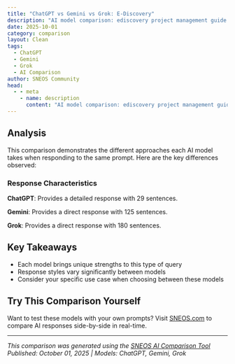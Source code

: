 ```yaml
---
title: "ChatGPT vs Gemini vs Grok: E-Discovery"
description: "AI model comparison: ediscovery project management guide..."
date: 2025-10-01
category: comparison
layout: Clean
tags:
  - ChatGPT
  - Gemini
  - Grok
  - AI Comparison
author: SNEOS Community
head:
  - - meta
    - name: description
      content: "AI model comparison: ediscovery project management guide..."
---
```


<ChatComparison
  title="ChatGPT vs Gemini vs Grok: E-Discovery"
  prompt="ediscovery project management guide"
  :responses='{
    "ChatGPT": "Certainly! Below is a comprehensive **eDiscovery Project Management Guide** designed to help legal and compliance teams efficiently handle electronic discovery projects.\n\n---\n\n# eDiscovery Project Management Guide\n\n## Table of Contents\n1. Introduction to eDiscovery\n2. Key Phases of eDiscovery\n3. Project Planning \u0026 Initiation\n4. Data Identification \u0026 Preservation\n5. Data Collection\n6. Data Processing \u0026 Review\n7. Analysis \u0026 Production\n8. Documentation \u0026 Reporting\n9. Best Practices \u0026 Tips\n10. Tools \u0026 Technologies\n\n---\n\n## 1. Introduction to eDiscovery\n\n**eDiscovery** (electronic discovery) refers to the process of identifying, collecting, and producing electronically stored information (ESI) in response to a legal request or investigation.\n\n### Importance of eDiscovery Project Management\n- Ensures compliance with legal deadlines\n- Manages scope and budget\n- Facilitates collaboration among stakeholders\n- Reduces risks of data spoliation or loss\n\n---\n\n## 2. Key Phases of eDiscovery\n- **Identification**\n- **Preservation**\n- **Collection**\n- **Processing**\n- **Review**\n- **Analysis**\n- **Production**\n- **Presentation**\n\n---\n\n## 3. Project Planning \u0026 Initiation\n\n### Objectives\n- Define project scope, goals, and timelines\n- Assign roles and responsibilities\n- Identify key stakeholders (legal counsel, IT, vendors)\n- Develop communication plan\n\n### Deliverables\n- Project charter/plan\n- Risk assessment\n- Budget estimates\n\n---\n\n## 4. Data Identification \u0026 Preservation\n\n### Data Identification\n- Locate all sources of potentially relevant ESI (emails, documents, databases, social media, mobile devices)\n- Understand data formats and storage locations\n\n### Preservation\n- Issue Legal Hold notices to custodians\n- Suspend automatic deletion/archiving processes\n- Document preservation steps\n\n### Project Tips\n- Use forensic imaging if needed\n- Monitor custodian compliance\n\n---\n\n## 5. Data Collection\n\n### Collection Strategies\n- Forensic collection forensically sound and defensible\n- Targeted collection to reduce volume\n\n### Considerations\n- Chain of custody documentation\n- Minimize impact on business operations\n- Verify data integrity\n\n---\n\n## 6. Data Processing \u0026 Review\n\n### Processing\n- Deduplication\n- Filtering (date ranges, keywords)\n- Metadata extraction\n- Load files into review platforms\n\n### Review\n- Conduct initial culling\n- Privilege review\n- Issue tagging and annotations\n- Use technology assisted review (TAR) where applicable\n\n---\n\n## 7. Analysis \u0026 Production\n\n### Analysis\n- Apply analytics such as email threading, concept clustering\n- Identify key documents and patterns\n\n### Production\n- Format according to legal requirements (e.g., TIFF, PDF, native)\n- Prepare production logs and privilege logs\n- Ensure secure transfer to opposing counsel\n\n---\n\n## 8. Documentation \u0026 Reporting\n\n- Maintain audit trails for all steps\n- Provide regular status reports to stakeholders\n- Document decisions and workflows\n- Post-project review and lessons learned\n\n---\n\n## 9. Best Practices \u0026 Tips\n\n- Start early to avoid rushed decisions\n- Keep clear communication channels open\n- Automate repetitive tasks to improve efficiency\n- Stay updated on legal and regulatory changes\n- Maintain data security throughout the process\n\n---\n\n## 10. Tools \u0026 Technologies\n\n- Data collection tools: EnCase, FTK\n- Processing and review platforms: Relativity, Logikcull, Disco\n- Project management software: MS Project, Asana, Jira\n\n---\n\n# Summary\n\nEffective eDiscovery project management requires a structured approach, collaboration across teams, and leveraging the right technologies. By following this guide, teams can reduce risks, control costs, and deliver accurate and timely legal responses.\n\n---\n\nIf you want, I can also help you create templates or checklists for specific phases. Would you like that?",
    "Gemini": "## eDiscovery Project Management Guide: A Comprehensive Overview\n\nThis guide provides a comprehensive overview of eDiscovery project management, covering key phases, best practices, and essential considerations to ensure a successful and defensible eDiscovery process.\n\n**I. Understanding the eDiscovery Landscape**\n\n*   **What is eDiscovery?**  The process of identifying, preserving, collecting, processing, reviewing, and producing electronically stored information (ESI) for use as evidence in legal proceedings.\n*   **Why is Project Management Crucial for eDiscovery?**\n    *   **Complexity:** eDiscovery involves numerous stakeholders, processes, and technologies.\n    *   **Cost Control:** Poor management leads to unnecessary expenses and delays.\n    *   **Defensibility:**  A well-managed process ensures compliance with legal and ethical requirements.\n    *   **Efficiency:**  Streamlining workflows and resource allocation maximizes productivity.\n*   **Key eDiscovery Terms:**\n    *   **ESI:** Electronically Stored Information (emails, documents, social media, etc.)\n    *   **Legal Hold:**  A notification to preserve potentially relevant ESI.\n    *   **Preservation:**  Actions taken to protect ESI from alteration or deletion.\n    *   **Collection:**  Gathering ESI from various sources.\n    *   **Processing:**  Converting ESI into a reviewable format.\n    *   **Review:**  Examining ESI for relevance, privilege, and key information.\n    *   **Production:**  Delivering relevant ESI to opposing counsel.\n    *   **Meet and Confer:**  Discussions between parties to agree on eDiscovery protocols.\n    *   **Metadata:**  Data about data (e.g., creation date, author, file size).\n    *   **Custodian:**  An individual who possesses potentially relevant ESI.\n\n**II.  The eDiscovery Project Management Framework (EDRM)**\n\nThe Electronic Discovery Reference Model (EDRM) provides a widely accepted framework for eDiscovery. It\u0027s important to understand each stage:\n\n1.  **Information Governance (IG):**  Proactive management of information to reduce risk and cost in future eDiscovery efforts. This includes data retention policies, data mapping, and records management.\n\n2.  **Identification:**  Locating and identifying potentially relevant ESI sources. This involves interviewing custodians, reviewing IT systems, and understanding data storage practices.\n\n3.  **Preservation:**  Implementing legal holds and taking steps to ensure that identified ESI is not altered or destroyed. This may involve suspending automatic deletion policies, imaging hard drives, and securing physical storage.\n\n4.  **Collection:**  Gathering ESI from identified sources in a forensically sound manner. This often involves using specialized tools to collect data while maintaining its integrity.\n\n5.  **Processing:**  Preparing the collected ESI for review. This includes de-duplication, Optical Character Recognition (OCR), metadata extraction, and format conversion.\n\n6.  **Review:**  Examining the processed ESI for relevance, privilege, and key information. This is typically the most time-consuming and expensive phase of eDiscovery.\n\n7.  **Analysis:**  Evaluating the reviewed ESI to identify patterns, themes, and key evidence. This can involve using advanced analytics tools to search for specific terms or concepts.\n\n8.  **Production:**  Delivering the relevant, non-privileged ESI to opposing counsel in a agreed-upon format.\n\n9.  **Presentation:**  Using the ESI as evidence in depositions, hearings, or trials.\n\n**III. Key eDiscovery Project Management Phases \u0026 Activities**\n\nThis section dives deeper into the key phases of eDiscovery, outlining specific project management activities and considerations.\n\n**A. Initiation \u0026 Planning:**\n\n*   **Define the Scope:** Clearly define the scope of the eDiscovery project, including the legal matter, relevant time period, key custodians, and potential data sources.\n*   **Assemble the Team:** Identify and assign roles and responsibilities to team members (attorneys, paralegals, IT specialists, eDiscovery vendors).\n*   **Budgeting:** Develop a comprehensive budget that accounts for all eDiscovery costs (vendor fees, attorney time, processing fees, etc.).\n*   **Timeline:** Create a realistic timeline for completing each phase of the eDiscovery process.\n*   **Develop a Project Plan:**  A detailed document outlining:\n    *   Project goals and objectives\n    *   Scope definition\n    *   Timeline\n    *   Budget\n    *   Communication plan\n    *   Risk assessment and mitigation plan\n    *   Quality control procedures\n*   **Meet and Confer (Initial Planning):** Collaborate with opposing counsel to agree on eDiscovery protocols, including data formats, search terms, and privilege logs.\n*   **Technology Selection:** Choose appropriate eDiscovery software and vendors based on project requirements, budget, and security considerations.  Consider tools for:\n    *   Legal hold management\n    *   Data collection\n    *   Processing and culling\n    *   Review platform\n    *   Analytics\n\n**B. Identification \u0026 Preservation:**\n\n*   **Custodian Interviews:** Interview custodians to understand their role in the legal matter, the data they possess, and their data storage practices.\n*   **Data Mapping:** Identify and map all potential sources of ESI, including email servers, file shares, databases, cloud storage, and mobile devices.\n*   **Legal Hold Notices:** Issue legal hold notices to custodians, instructing them to preserve potentially relevant ESI.\n*   **Preservation Procedures:** Implement procedures to ensure that ESI is not altered or destroyed, such as suspending automatic deletion policies, imaging hard drives, and securing physical storage.\n*   **Monitor Compliance:** Regularly monitor custodian compliance with legal hold notices and preservation procedures.\n*   **Document Everything:** Maintain a detailed audit trail of all identification and preservation activities.\n\n**C. Collection \u0026 Processing:**\n\n*   **Collection Strategy:** Develop a comprehensive collection strategy that addresses:\n    *   Collection methods (e.g., self-collection, forensic collection)\n    *   Data formats to collect (native, PDF, TIFF)\n    *   Collection scope (e.g., specific date ranges, keywords)\n*   **Data Collection:** Collect ESI from identified sources in a forensically sound manner, ensuring data integrity and chain of custody.\n*   **Data Processing:** Process the collected ESI to:\n    *   De-duplicate the data\n    *   Extract metadata\n    *   Convert files to a reviewable format\n    *   Perform Optical Character Recognition (OCR)\n    *   Cull the data based on date ranges, keywords, and other criteria.\n*   **Quality Control:** Implement quality control procedures to ensure the accuracy and completeness of the processed data.\n*   **Index the data**:  Index the processed data so it can be effectively searched in the review tool.\n\n**D. Review \u0026 Analysis:**\n\n*   **Review Protocol:** Develop a comprehensive review protocol that addresses:\n    *   Review workflow (e.g., linear review, keyword searching, concept searching)\n    *   Privilege review\n    *   Redaction procedures\n    *   Quality control\n*   **Review Team Training:** Train the review team on the review protocol, the legal matter, and the eDiscovery software.\n*   **Review the Data:** Review the processed ESI for relevance, privilege, and key information.\n*   **Privilege Log:** Create and maintain a detailed privilege log that identifies documents that are being withheld from production due to attorney-client privilege or other privileges.\n*   **Analytics and Technology Assisted Review (TAR):** Utilize TAR and analytics to prioritize documents for review, identify key evidence, and reduce review costs.  Consider:\n    *   **Keyword searching:**  Identifying documents that contain specific terms.\n    *   **Concept searching:**  Finding documents that are related to a specific topic.\n    *   **Predictive coding:**  Training a machine learning algorithm to identify relevant documents.\n*   **Quality Control:** Implement quality control procedures to ensure the accuracy and consistency of the review process.\n\n**E. Production:**\n\n*   **Production Specifications:**  Confirm the required production format and delivery method with opposing counsel.\n*   **Data Preparation:** Prepare the reviewed ESI for production, including:\n    *   Redacting privileged or confidential information\n    *   Bates numbering\n    *   Creating load files\n*   **Production Quality Control:** Conduct a final quality control check to ensure the accuracy and completeness of the production.\n*   **Data Delivery:** Deliver the production to opposing counsel in the agreed-upon format and method.\n*   **Production Logging:**  Maintain a log of all documents produced, including Bates numbers and production sets.\n\n**F. Closure \u0026 Post-Project Review:**\n\n*   **Project Completion:**  Ensure all production obligations are met and the legal matter is resolved.\n*   **Data Preservation:**  Properly preserve the produced ESI and related documentation for potential future use.\n*   **Project Debriefing:** Conduct a post-project debriefing with the eDiscovery team to identify lessons learned and areas for improvement.\n*   **Cost Analysis:** Analyze the actual costs of the eDiscovery project compared to the budget.\n*   **Process Improvement:**  Implement process improvements based on lessons learned and cost analysis.\n*   **Data Destruction (if applicable):**  If appropriate and legally permissible, implement a plan for the secure destruction of eDiscovery data.\n\n**IV. Key Roles and Responsibilities**\n\n*   **Project Manager:** Oversees the entire eDiscovery project, ensuring that it is completed on time, within budget, and in compliance with legal requirements.\n*   **Lead Attorney:**  Provides legal guidance and direction to the eDiscovery team.\n*   **eDiscovery Specialist/Consultant:**  Provides expertise in eDiscovery technology and processes.\n*   **IT Specialist:**  Provides technical support for data collection, processing, and storage.\n*   **Paralegal/Document Reviewer:** Reviews ESI for relevance, privilege, and key information.\n*   **Custodian:** Individual whose ESI is subject to eDiscovery.\n*   **Vendor (if applicable):**  Provides eDiscovery services, such as data collection, processing, review platform hosting, and project management.\n\n**V.  Best Practices for eDiscovery Project Management**\n\n*   **Start Early:** Begin planning the eDiscovery project as soon as possible after a legal matter arises.\n*   **Communicate Effectively:** Maintain open and frequent communication with all stakeholders.\n*   **Document Everything:** Maintain a detailed audit trail of all eDiscovery activities.\n*   **Manage Risk:** Identify and mitigate potential risks throughout the eDiscovery process.\n*   **Use Technology Wisely:** Leverage technology to streamline eDiscovery workflows and reduce costs.\n*   **Maintain Defensibility:** Ensure that all eDiscovery processes are defensible in court.\n*   **Be Proactive with Information Governance:** Implement sound information governance practices to reduce the burden and cost of future eDiscovery projects.\n*   **Continual Learning:**  Stay updated on the latest eDiscovery laws, technologies, and best practices.\n*   **Consider Data Security:**  Implement robust security measures to protect sensitive ESI throughout the eDiscovery process.\n*   **Use a Checklist:** Create and use checklists for each phase of the project to ensure that all necessary tasks are completed.\n\n**VI. Legal and Ethical Considerations**\n\n*   **Federal Rules of Civil Procedure (FRCP):**  Understand and comply with the FRCP rules governing eDiscovery.\n*   **State Rules of Civil Procedure:**  Know and follow the eDiscovery rules in the relevant state jurisdiction.\n*   **Ethical Obligations:**  Be aware of and adhere to ethical obligations related to eDiscovery, such as confidentiality, privilege, and candor to the court.\n*   **Data Privacy Regulations:**  Comply with data privacy regulations, such as GDPR and CCPA, when handling personal data.\n\n**VII. Conclusion**\n\nEffective eDiscovery project management is essential for a successful and defensible eDiscovery process. By following the best practices outlined in this guide, legal teams can streamline workflows, control costs, and ensure compliance with legal requirements. Remember that eDiscovery is an evolving field, so continuous learning and adaptation are key to staying ahead of the curve.\n",
    "Grok": "Creating an effective eDiscovery project management guide is essential for legal teams, law firms, and organizations handling litigation, regulatory compliance, or internal investigations. eDiscovery (electronic discovery) involves identifying, collecting, processing, reviewing, and producing electronically stored information (ESI) in a legally defensible manner. Below is a comprehensive guide to managing an eDiscovery project, broken into key phases and best practices.\n\n---\n\n## **eDiscovery Project Management Guide**\n\n### **1. Understand the eDiscovery Process and Scope**\nBefore diving into project management, familiarize yourself with the **Electronic Discovery Reference Model (EDRM)**, a widely accepted framework for eDiscovery workflows:\n- **Identification**: Locate potential sources of ESI.\n- **Preservation**: Ensure data is protected from deletion or alteration.\n- **Collection**: Gather relevant data in a defensible manner.\n- **Processing**: Convert data into a usable format for review.\n- **Review**: Analyze documents for relevance, privilege, and responsiveness.\n- **Analysis**: Evaluate data for patterns, key issues, or themes.\n- **Production**: Deliver relevant data to opposing counsel or authorities.\n- **Presentation**: Present findings in court or other proceedings.\n\n#### Key Steps:\n- Define the scope of the matter (case type, legal hold requirements, deadlines).\n- Identify key stakeholders (legal team, IT, outside counsel, vendors).\n- Assess risks (data volume, complexity, budget constraints).\n\n---\n\n### **2. Develop a Project Plan**\nA well-structured project plan is the foundation of successful eDiscovery project management.\n\n#### Components of the Plan:\n1. **Goals and Objectives**:\n   - What are the discovery deadlines (e.g., production dates)?\n   - What are the legal and business objectives (e.g., compliance, litigation strategy)?\n2. **Timeline and Milestones**:\n   - Create a Gantt chart or timeline with key deadlines for preservation, collection, processing, review, and production.\n   - Account for unexpected delays or challenges.\n3. **Budget**:\n   - Estimate costs for tools, vendors, hosting, and legal review.\n   - Allocate contingency funds for unforeseen issues.\n4. **Roles and Responsibilities**:\n   - Assign tasks to team members (e.g., project manager, IT specialist, attorneys).\n   - Define communication protocols and escalation paths.\n5. **Risk Management**:\n   - Identify potential risks (e.g., data spoliation, missed deadlines).\n   - Develop mitigation strategies (e.g., regular status checks, data validation).\n\n#### Tools to Use:\n- Project management software (e.g., Asana, Trello, Microsoft Project).\n- eDiscovery platforms (e.g., Relativity, Everlaw, Logikcull) for tracking workflows.\n\n---\n\n### **3. Assemble the Right Team**\neDiscovery projects require collaboration across multiple disciplines. Ensure the following roles are filled:\n- **Project Manager**: Oversees the process, timelines, and communication.\n- **Legal Team**: Defines search terms, relevance criteria, and privilege protocols.\n- **IT Specialists**: Handles data identification, preservation, and collection.\n- **eDiscovery Vendor/Consultants**: Provides technical expertise and tools for processing and hosting data.\n- **Review Team**: Attorneys or contract reviewers who assess documents for relevance and privilege.\n\n#### Best Practices:\n- Hold a kickoff meeting to align the team on goals and expectations.\n- Ensure clear communication channels (e.g., Slack, email updates, weekly check-ins).\n- Document decisions and maintain an audit trail.\n\n---\n\n### **4. Implement Data Preservation and Legal Holds**\nFailing to preserve relevant ESI can result in spoliation sanctions, so this step is critical.\n\n#### Steps:\n1. Issue a legal hold notice to custodians (employees or stakeholders with relevant data).\n2. Identify data sources (emails, cloud storage, social media, mobile devices).\n3. Suspend routine data deletion policies (e.g., email archiving or recycling).\n4. Document preservation efforts to demonstrate compliance.\n\n#### Tools:\n- Legal hold software (e.g., ZDiscovery, Legal Hold Pro).\n- Data mapping tools to identify ESI locations.\n\n---\n\n### **5. Collect and Process Data Efficiently**\nCollection and processing must be forensically sound to maintain data integrity.\n\n#### Collection Steps:\n1. Work with IT to collect data from identified sources.\n2. Use defensible collection methods (e.g., forensic imaging for hard drives).\n3. Maintain a chain of custody log to track data handling.\n\n#### Processing Steps:\n1. Filter out irrelevant data (e.g., system files, duplicates) using processing tools.\n2. Convert data into a reviewable format (e.g., PDFs, native files).\n3. Index and tag data for faster searching during review.\n\n#### Tools:\n- Collection tools (e.g., EnCase, FTK).\n- Processing platforms (e.g., Nuix, Relativity Processing).\n\n---\n\n### **6. Conduct Document Review**\nThe review phase is often the most time-consuming and costly part of eDiscovery.\n\n#### Strategies:\n1. **Develop Review Protocols**: Define criteria for relevance, privilege, and redactions.\n2. **Leverage Technology-Assisted Review (TAR)**: Use predictive coding or machine learning to prioritize documents.\n3. **First-Pass Review**: Have junior team members or contract attorneys flag potentially relevant documents.\n4. **Quality Control**: Implement second-level reviews and random sampling to ensure accuracy.\n5. **Privilege Logging**: Document privileged materials and create a privilege log for opposing counsel.\n\n#### Best Practices:\n- Track review progress using metrics (e.g., documents reviewed per hour).\n- Monitor costs to avoid overruns.\n- Use analytics to identify key documents early.\n\n#### Tools:\n- Review platforms (e.g., Relativity, Everlaw).\n- TAR software for predictive coding.\n\n---\n\n### **7. Produce Data in Compliance with Rules**\nProduction involves delivering relevant, non-privileged ESI to opposing counsel or regulators.\n\n#### Steps:\n1. Confirm production specifications (format, metadata fields, deadlines) with opposing parties.\n2. Apply necessary redactions for sensitive or privileged information.\n3. Generate Bates numbers or unique identifiers for produced documents.\n4. Create a production log to track what was delivered and when.\n\n#### Best Practices:\n- Perform quality checks to ensure no privileged data is inadvertently produced.\n- Maintain a defensible production process with documentation.\n\n#### Tools:\n- Production modules in eDiscovery platforms (e.g., Relativity, Axcelerate).\n\n---\n\n### **8. Monitor and Adjust the Project**\neDiscovery projects are dynamic, and unexpected challenges (e.g., new data sources, scope creep) are common.\n\n#### Best Practices:\n- Hold regular status meetings to track progress against milestones.\n- Update the project plan as needed to reflect changes in scope or timelines.\n- Communicate issues to stakeholders promptly and propose solutions.\n- Monitor budget and adjust spending if necessary.\n\n---\n\n### **9. Post-Project Review and Documentation**\nAfter the project concludes, conduct a post-mortem to identify lessons learned and improve future processes.\n\n#### Steps:\n1. Gather feedback from the team on what worked and what didn\u2019t.\n2. Document best practices and update internal policies or workflows.\n3. Archive project data in compliance with retention policies.\n4. Evaluate vendor performance and tool effectiveness for future engagements.\n\n#### Deliverables:\n- Final project report summarizing timelines, costs, and outcomes.\n- Lessons learned document for internal knowledge sharing.\n\n---\n\n### **10. Key Best Practices for eDiscovery Project Management**\n- **Start Early**: Begin planning as soon as litigation or investigation is reasonably anticipated.\n- **Stay Defensible**: Document every step to demonstrate good faith and compliance with legal obligations.\n- **Leverage Technology**: Use automation and analytics to reduce costs and improve efficiency.\n- **Communicate Regularly**: Keep all stakeholders informed of progress and challenges.\n- **Focus on Proportionality**: Align eDiscovery efforts with the value and needs of the case (per Federal Rules of Civil Procedure Rule 26).\n\n---\n\n### **11. Common Challenges and Solutions**\n| **Challenge**               | **Solution**                                                                 |\n|-----------------------------|-----------------------------------------------------------------------------|\n| Overwhelming data volumes    | Use data culling, deduplication, and TAR to prioritize relevant documents. |\n| Tight deadlines              | Allocate additional resources and streamline review workflows.             |\n| Budget overruns              | Set clear cost expectations upfront and monitor spending closely.          |\n| Data privacy compliance      | Ensure compliance with GDPR, CCPA, or other regulations during collection. |\n| Privilege errors             | Implement strict QC processes and use technology to flag sensitive data.   |\n\n---\n\n### **12. Recommended Tools and Resources**\n- **eDiscovery Platforms**: Relativity, Everlaw, Logikcull, Disco.\n- **Project Management Tools**: Asana, Trello, Smartsheet.\n- **Legal Hold Software**: ZDiscovery, Onna.\n- **Industry Resources**:\n  - The Sedona Conference (guidelines and best practices).\n  - EDRM (frameworks and community resources).\n  - ACEDS (Association of Certified E-Discovery Specialists) for training and certification.\n\n---\n\nBy following this guide, you can manage eDiscovery projects with greater efficiency, defensibility, and cost-effectiveness. Tailor the approach based on the specific needs of your case, organization, and jurisdiction. If you\u2019re new to eDiscovery project management, consider seeking training or partnering with experienced vendors or consultants to ensure success."
  }'
  published-date="21:30"
/>

## Analysis

This comparison demonstrates the different approaches each AI model takes when responding to the same prompt. Here are the key differences observed:

### Response Characteristics

**ChatGPT**: Provides a detailed response with 29 sentences. 

**Gemini**: Provides a direct response with 125 sentences. 

**Grok**: Provides a direct response with 180 sentences. 

## Key Takeaways

- Each model brings unique strengths to this type of query
- Response styles vary significantly between models
- Consider your specific use case when choosing between these models

## Try This Comparison Yourself

Want to test these models with your own prompts? Visit [SNEOS.com](https://sneos.com) to compare AI responses side-by-side in real-time.

---

*This comparison was generated using the [SNEOS AI Comparison Tool](https://sneos.com)*
*Published: October 01, 2025 | Models: ChatGPT, Gemini, Grok*

